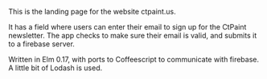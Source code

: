 This is the landing page for the website ctpaint.us.

It has a field where users can enter their email to sign up for the CtPaint newsletter. The app checks to make sure their email is valid, and submits it to a firebase server.

Written in Elm 0.17, with ports to Coffeescript to communicate with firebase. A little bit of Lodash is used.